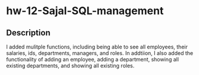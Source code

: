 # hw-12-Sajal-SQL-management

## Description
I added mulitple functions, including being able to see all employees, their salaries, ids, departments, managers, and roles. In addtiion, I also added the functionality of adding an employee, adding a department, showing all existing departments, and showing all existing roles.
